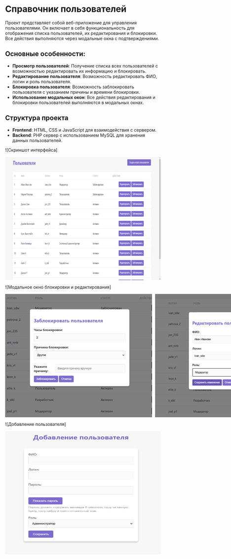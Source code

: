 # Справочник пользователей

Проект представляет собой веб-приложение для управления пользователями. Он включает в себя функциональность для отображения списка пользователей, их редактирования и блокировки. Все действия выполняются через модальные окна с подтверждениями.

## Основные особенности:
- **Просмотр пользователей**: Получение списка всех пользователей с возможностью редактировать их информацию и блокировать.
- **Редактирование пользователя**: Возможность редактировать ФИО, логин и роль пользователя.
- **Блокировка пользователя**: Возможность заблокировать пользователя с указанием причины и времени блокировки.
- **Использование модальных окон**: Все действия редактирования и блокировки пользователей выполняются в модальных окнах.

## Структура проекта
- **Frontend**: HTML, CSS и JavaScript для взаимодействия с сервером.
- **Backend**: PHP сервер с использованием MySQL для хранения данных пользователей.

![Скриншот интерфейса]
<div style="display: flex; gap: 10px;">
  <img src="img/directoryPage-img.png" alt="directory page" width="550" height="400">
</div>

![Модальное окно блокировки и редактирования]
<div style="display: flex; gap: 10px;">
  <img src="img/blockUser_img.png" alt="block user" width="550" height="400">
  <img src="img/editUser-img.png" alt="edit user" width="550" height="400">
</div>

![Добавление пользователя]
<div style="display: flex; gap: 10px;">
  <img src="img/addUser-img.png" alt="add user" width="550" height="400">
</div>
